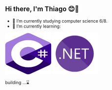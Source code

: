 ## Hi there, I'm Thiago 😊👋




- 🔭 I’m currently studying computer science 6/8.
- 🌱 I’m currently learning:



 <!--xiconsx-->
   
<p align="left">
     <img src="https://github.com/thiagovasconcelos1/DigitalInovationOne/blob/1ee0e7782624ecd12ab011fa9f737954ab2744e0/assets/c1.png" tittle="c1" height="134" width="150">   
  <img src="https://github.com/thiagovasconcelos1/DigitalInovationOne/blob/1ee0e7782624ecd12ab011fa9f737954ab2744e0/assets/.net.png" tittle="dotnet" height="134" width="150">                                                          
</p>


building ...⌛

